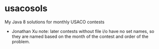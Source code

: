# usacosols
My Java 8 solutions for monthly USACO contests
- Jonathan Xu
note: later contests without file i/o have no set names, so they are named based on the month of the contest and order of the problem.
